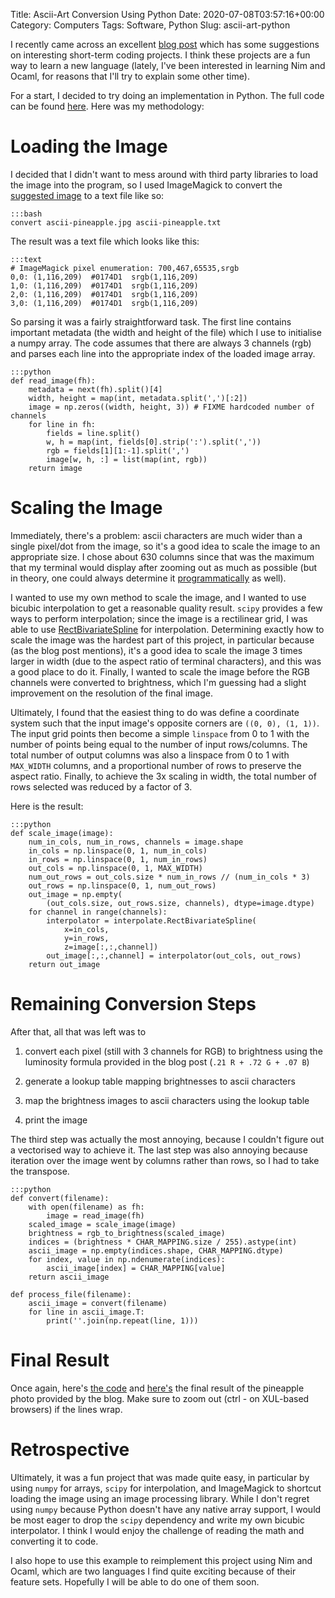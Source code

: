 Title: Ascii-Art Conversion Using Python
Date: 2020-07-08T03:57:16+00:00
Category: Computers
Tags: Software, Python
Slug: ascii-art-python

I recently came across an excellent [blog post][1] which has some suggestions
on interesting short-term coding projects. I think these projects are a fun way
to learn a new language (lately, I've been interested in learning Nim and
Ocaml, for reasons that I'll try to explain some other time).

For a start, I decided to try doing an implementation in Python. The full code can be found [here][2]. Here was my methodology:

# Loading the Image

I decided that I didn't want to mess around with third party libraries to load
the image into the program, so I used ImageMagick to convert the [suggested
image][3] to a text file like so:

    :::bash
    convert ascii-pineapple.jpg ascii-pineapple.txt

The result was a text file which looks like this:

    :::text
    # ImageMagick pixel enumeration: 700,467,65535,srgb
    0,0: (1,116,209)  #0174D1  srgb(1,116,209)
    1,0: (1,116,209)  #0174D1  srgb(1,116,209)
    2,0: (1,116,209)  #0174D1  srgb(1,116,209)
    3,0: (1,116,209)  #0174D1  srgb(1,116,209)

So parsing it was a fairly straightforward task. The first line contains
important metadata (the width and height of the file) which I use to initialise
a numpy array. The code assumes that there are always 3 channels (rgb) and
parses each line into the appropriate index of the loaded image array.

    :::python
    def read_image(fh):
        metadata = next(fh).split()[4]
        width, height = map(int, metadata.split(',')[:2])
        image = np.zeros((width, height, 3)) # FIXME hardcoded number of channels
        for line in fh:
            fields = line.split()
            w, h = map(int, fields[0].strip(':').split(','))
            rgb = fields[1][1:-1].split(',')
            image[w, h, :] = list(map(int, rgb))
        return image

# Scaling the Image

Immediately, there's a problem: ascii characters are much wider than a single
pixel/dot from the image, so it's a good idea to scale the image to an
appropriate size. I chose about 630 columns since that was the maximum that my terminal would display after zooming out as much as possible (but in theory, one could always determine it [programmatically][4] as well).

I wanted to use my own method to scale the image, and I wanted to use bicubic
interpolation to get a reasonable quality result. `scipy` provides a few ways
to perform interpolation; since the image is a rectilinear grid, I was able to
use [RectBivariateSpline][5] for interpolation. Determining exactly how to
scale the image was the hardest part of this project, in particular because (as
the blog post mentions), it's a good idea to scale the image 3 times larger in
width (due to the aspect ratio of terminal characters), and this was a good
place to do it. Finally, I wanted to scale the image before the RGB channels
were converted to brightness, which I'm guessing had a slight improvement on
the resolution of the final image.

Ultimately, I found that the easiest thing to do was define a coordinate system
such that the input image's opposite corners are `((0, 0), (1, 1))`. The input
grid points then become a simple `linspace` from 0 to 1 with the number of
points being equal to the number of input rows/columns. The total number of
output columns was also a linspace from 0 to 1 with `MAX_WIDTH` columns, and a
proportional number of rows to preserve the aspect ratio. Finally, to achieve
the 3x scaling in width, the total number of rows selected was reduced by a
factor of 3.

Here is the result:

    :::python
    def scale_image(image):
        num_in_cols, num_in_rows, channels = image.shape
        in_cols = np.linspace(0, 1, num_in_cols)
        in_rows = np.linspace(0, 1, num_in_rows)
        out_cols = np.linspace(0, 1, MAX_WIDTH)
        num_out_rows = out_cols.size * num_in_rows // (num_in_cols * 3)
        out_rows = np.linspace(0, 1, num_out_rows)
        out_image = np.empty(
            (out_cols.size, out_rows.size, channels), dtype=image.dtype)
        for channel in range(channels):
            interpolator = interpolate.RectBivariateSpline(
                x=in_cols,
                y=in_rows,
                z=image[:,:,channel])
            out_image[:,:,channel] = interpolator(out_cols, out_rows)
        return out_image

# Remaining Conversion Steps

After that, all that was left was to

1. convert each pixel (still with 3 channels for RGB) to brightness using the
   luminosity formula provided in the blog post (`.21 R + .72 G + .07 B`)

2. generate a lookup table mapping brightnesses to ascii characters

3. map the brightness images to ascii characters using the lookup table

4. print the image

The third step was actually the most annoying, because I couldn't figure out a vectorised way to achieve it. The last step was also annoying because iteration over the image went by columns rather than rows, so I had to take the transpose.

    :::python
    def convert(filename):
        with open(filename) as fh:
            image = read_image(fh)
        scaled_image = scale_image(image)
        brightness = rgb_to_brightness(scaled_image)
        indices = (brightness * CHAR_MAPPING.size / 255).astype(int)
        ascii_image = np.empty(indices.shape, CHAR_MAPPING.dtype)
        for index, value in np.ndenumerate(indices):
            ascii_image[index] = CHAR_MAPPING[value]
        return ascii_image

    def process_file(filename):
        ascii_image = convert(filename)
        for line in ascii_image.T:
            print(''.join(np.repeat(line, 1)))

# Final Result

Once again, here's [the code][2] and [here's][6] the final result of the pineapple photo provided by the blog. Make sure to zoom out (ctrl - on XUL-based browsers) if the lines wrap.

# Retrospective

Ultimately, it was a fun project that was made quite easy, in particular by
using `numpy` for arrays, `scipy` for interpolation, and ImageMagick to
shortcut loading the image using an image processing library. While I don't
regret using `numpy` because Python doesn't have any native array support, I
would be most eager to drop the `scipy` dependency and write my own bicubic
interpolator. I think I would enjoy the challenge of reading the math and
converting it to code.

I also hope to use this example to reimplement this project using Nim and Ocaml, which are two languages I find quite exciting because of their feature sets. Hopefully I will be able to do one of them soon.

[1]: https://robertheaton.com/2018/06/12/programming-projects-for-advanced-beginners-ascii-art/
[2]: {static}/code/ascii-art.py
[3]: https://robertheaton.com/images/ascii-pineapple.jpg
[4]: https://unix.stackexchange.com/a/197171
[5]: https://docs.scipy.org/doc/scipy-0.14.0/reference/generated/scipy.interpolate.RectBivariateSpline.html#scipy.interpolate.RectBivariateSpline
[6]: {static}/code/pineapple.txt
